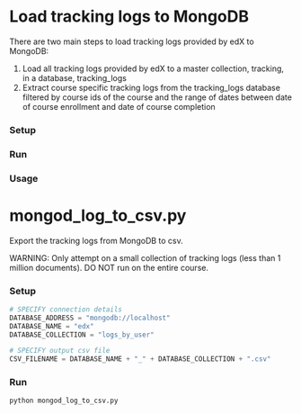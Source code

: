 # Load tracking logs to MongoDB

There are two main steps to load tracking logs provided by edX to MongoDB:

1. Load all tracking logs provided by edX to a master collection, tracking, in a database, tracking_logs
2. Extract course specific tracking logs from the tracking_logs database filtered by course ids of the course
  and the range of dates between date of course enrollment and date of course completion

### Setup

### Run

### Usage

# mongod_log_to_csv.py

Export the tracking logs from MongoDB to csv. 

WARNING: Only attempt on a small collection of tracking logs (less than 1 million documents). DO NOT run on the entire course. 

### Setup

```python
# SPECIFY connection details
DATABASE_ADDRESS = "mongodb://localhost"
DATABASE_NAME = "edx"
DATABASE_COLLECTION = "logs_by_user"

# SPECIFY output csv file
CSV_FILENAME = DATABASE_NAME + "_" + DATABASE_COLLECTION + ".csv"
```

### Run

```
python mongod_log_to_csv.py
```
